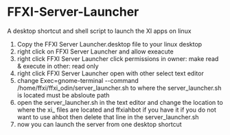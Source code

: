 # FFXI-Server-Launcher
A desktop shortcut and shell script to launch the XI apps on linux

1. Copy the FFXI Server Launcher.desktop file to your linux desktop
2. right click on FFXI Server Launcher and allow exeacute
3. right click FFXI Server Launcher click permissions in owner: make read & execute in other: read only
4. right click FFXI Server Launcher open with other select text editor
5. change Exec=gnome-terminal --command /home/ffxi/ffxi_odin/server_launcher.sh to where the server_launcher.sh is located must be absloute path
6. open the server_launcher.sh in the text editor and change the location to where the xi_ files are located and ffxiahbot if you have it if you do not want to use ahbot then delete that line in the server_launcher.sh
7. now you can launch the server from one desktop shortcut
